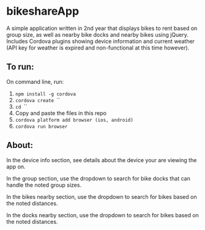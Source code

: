 # bikeshareApp

A simple application written in 2nd year that displays bikes to rent based on group size, as well as nearby bike docks and nearby bikes using jQuery. 
Includes Cordova plugins showing device information and current weather (API key for weather is expired and non-functional at this time however).

## To run:

On command line, run:
1. `npm install -g cordova`
2. `cordova create `<projectname>``
3. `cd `<projectname>``
4. Copy and paste the files in this repo 
5. `cordova platform add browser (ios, android)`
6. `cordova run browser`

## About:

In the device info section, see details about the device your are viewing the app on.

In the group section, use the dropdown to search for bike docks that can handle the noted group sizes.

In the bikes nearby section, use the dropdown to search for bikes based on the noted distances.

In the docks nearby section, use the dropdown to search for bikes based on the noted distances.
